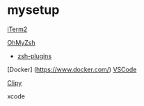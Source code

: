 # mysetup

[iTerm2](https://iterm2.com/)

[OhMyZsh](https://ohmyz.sh/)

 + [zsh-plugins](https://travis.media/top-10-oh-my-zsh-plugins-for-productive-developers/)

[Docker] (https://www.docker.com/)
[VSCode](https://code.visualstudio.com/)

[Clipy](https://clipy-app.com/)

xcode
